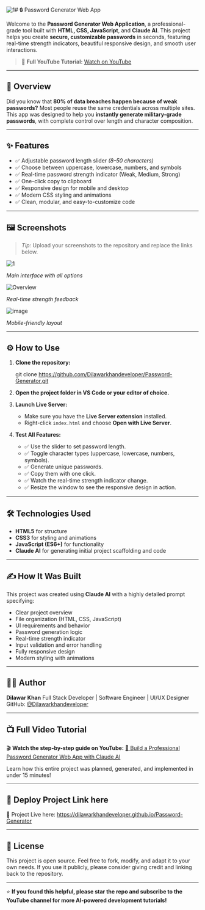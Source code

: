 ![1](https://github.com/user-attachments/assets/f9dc6948-3407-401d-ae2d-648e42d784bc)# 🔒 Password Generator Web App

Welcome to the **Password Generator Web Application**, a professional-grade tool built with **HTML, CSS, JavaScript**, and **Claude AI**. This project helps you create **secure, customizable passwords** in seconds, featuring real-time strength indicators, beautiful responsive design, and smooth user interactions.

> 🎥 **Full YouTube Tutorial:** [Watch on YouTube](https://www.youtube.com/watch?v=YOUR_VIDEO_LINK)

---

## 🌟 Overview

Did you know that **80% of data breaches happen because of weak passwords?** Most people reuse the same credentials across multiple sites. This app was designed to help you **instantly generate military-grade passwords**, with complete control over length and character composition.

---

## ✨ Features

- ✅ Adjustable password length slider *(8–50 characters)*
- ✅ Choose between uppercase, lowercase, numbers, and symbols
- ✅ Real-time password strength indicator (Weak, Medium, Strong)
- ✅ One-click copy to clipboard
- ✅ Responsive design for mobile and desktop
- ✅ Modern CSS styling and animations
- ✅ Clean, modular, and easy-to-customize code

---

## 🖼️ Screenshots

> *Tip:* Upload your screenshots to the repository and replace the links below.

![1](https://github.com/user-attachments/assets/095bf6e2-fbb5-4d43-8c71-acf97a5eb4fa)

*Main interface with all options*

![Overview](https://github.com/user-attachments/assets/851734a2-2ec5-4992-85e3-92ec9fbc1dc0)

*Real-time strength feedback*

![image](https://github.com/user-attachments/assets/9608a76e-b3fb-4c95-8a31-85f5c4ae6569)

 *Mobile-friendly layout*

---

## ⚙️ How to Use

1. **Clone the repository:**

   git clone https://github.com/Dilawarkhandeveloper/Password-Generator.git

2. **Open the project folder in VS Code or your editor of choice.**

3. **Launch Live Server:**

   * Make sure you have the **Live Server extension** installed.
   * Right-click `index.html` and choose **Open with Live Server**.

4. **Test All Features:**

   * ✅ Use the slider to set password length.
   * ✅ Toggle character types (uppercase, lowercase, numbers, symbols).
   * ✅ Generate unique passwords.
   * ✅ Copy them with one click.
   * ✅ Watch the real-time strength indicator change.
   * ✅ Resize the window to see the responsive design in action.

---

## 🛠️ Technologies Used

* **HTML5** for structure
* **CSS3** for styling and animations
* **JavaScript (ES6+)** for functionality
* **Claude AI** for generating initial project scaffolding and code

---

## ✍️ How It Was Built

This project was created using **Claude AI** with a highly detailed prompt specifying:

* Clear project overview
* File organization (HTML, CSS, JavaScript)
* UI requirements and behavior
* Password generation logic
* Real-time strength indicator
* Input validation and error handling
* Fully responsive design
* Modern styling with animations

---

## 👨‍💻 Author

**Dilawar Khan**
Full Stack Developer | Software Engineer | UI/UX Designer
GitHub: [@Dilawarkhandeveloper](https://github.com/Dilawarkhandeveloper)

---

## 📺 Full Video Tutorial

🎬 **Watch the step-by-step guide on YouTube:**
[🔗 Build a Professional Password Generator Web App with Claude AI](https://youtu.be/dOBJCfmcXfM?si=slB03b-f_DHVeCIG)

Learn how this entire project was planned, generated, and implemented in under 15 minutes!

---
 
## 📄 Deploy Project Link here

🔹 Project Live here: https://dilawarkhandeveloper.github.io/Password-Generator

---

## 📄 License

This project is open source. Feel free to fork, modify, and adapt it to your own needs. If you use it publicly, please consider giving credit and linking back to the repository.

---

⭐ **If you found this helpful, please star the repo and subscribe to the YouTube channel for more AI-powered development tutorials!**


